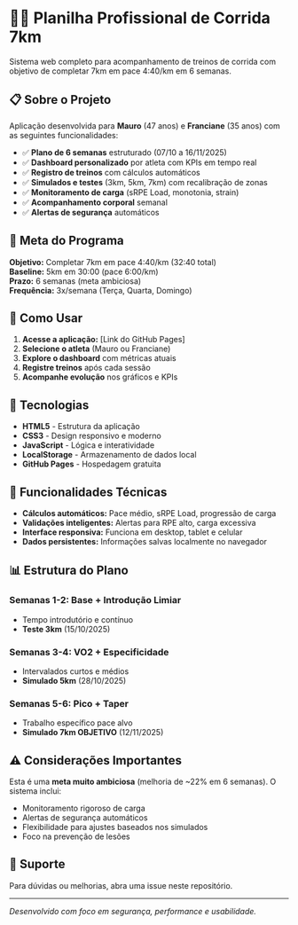 # 🏃‍♂️ Planilha Profissional de Corrida 7km

Sistema web completo para acompanhamento de treinos de corrida com objetivo de completar 7km em pace 4:40/km em 6 semanas.

## 📋 Sobre o Projeto

Aplicação desenvolvida para **Mauro** (47 anos) e **Franciane** (35 anos) com as seguintes funcionalidades:

- ✅ **Plano de 6 semanas** estruturado (07/10 a 16/11/2025)
- ✅ **Dashboard personalizado** por atleta com KPIs em tempo real
- ✅ **Registro de treinos** com cálculos automáticos
- ✅ **Simulados e testes** (3km, 5km, 7km) com recalibração de zonas
- ✅ **Monitoramento de carga** (sRPE Load, monotonia, strain)
- ✅ **Acompanhamento corporal** semanal
- ✅ **Alertas de segurança** automáticos

## 🎯 Meta do Programa

**Objetivo:** Completar 7km em pace 4:40/km (32:40 total)  
**Baseline:** 5km em 30:00 (pace 6:00/km)  
**Prazo:** 6 semanas (meta ambiciosa)  
**Frequência:** 3x/semana (Terça, Quarta, Domingo)  

## 🚀 Como Usar

1. **Acesse a aplicação:** [Link do GitHub Pages]
2. **Selecione o atleta** (Mauro ou Franciane)
3. **Explore o dashboard** com métricas atuais
4. **Registre treinos** após cada sessão
5. **Acompanhe evolução** nos gráficos e KPIs

## 📱 Tecnologias

- **HTML5** - Estrutura da aplicação
- **CSS3** - Design responsivo e moderno  
- **JavaScript** - Lógica e interatividade
- **LocalStorage** - Armazenamento de dados local
- **GitHub Pages** - Hospedagem gratuita

## 🔧 Funcionalidades Técnicas

- **Cálculos automáticos:** Pace médio, sRPE Load, progressão de carga
- **Validações inteligentes:** Alertas para RPE alto, carga excessiva
- **Interface responsiva:** Funciona em desktop, tablet e celular
- **Dados persistentes:** Informações salvas localmente no navegador

## 📊 Estrutura do Plano

### Semanas 1-2: Base + Introdução Limiar
- Tempo introdutório e contínuo
- **Teste 3km** (15/10/2025)

### Semanas 3-4: VO2 + Especificidade  
- Intervalados curtos e médios
- **Simulado 5km** (28/10/2025)

### Semanas 5-6: Pico + Taper
- Trabalho específico pace alvo
- **Simulado 7km OBJETIVO** (12/11/2025)

## ⚠️ Considerações Importantes

Esta é uma **meta muito ambiciosa** (melhoria de ~22% em 6 semanas). O sistema inclui:

- Monitoramento rigoroso de carga
- Alertas de segurança automáticos  
- Flexibilidade para ajustes baseados nos simulados
- Foco na prevenção de lesões

## 📧 Suporte

Para dúvidas ou melhorias, abra uma issue neste repositório.

---

*Desenvolvido com foco em segurança, performance e usabilidade.*